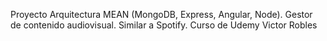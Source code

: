 Proyecto Arquitectura MEAN (MongoDB, Express, Angular, Node).
Gestor de contenido audiovisual. Similar a Spotify. Curso de Udemy Victor Robles
